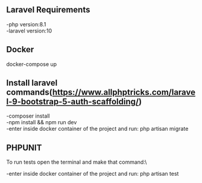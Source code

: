 ## Laravel Requirements

-php version:8.1\
-laravel version:10

## Docker

docker-compose up

## Install laravel commands(https://www.allphptricks.com/laravel-9-bootstrap-5-auth-scaffolding/)

-composer install\
-npm install && npm run dev\
-enter inside docker container of the project and run: php artisan migrate

## PHPUNIT

To run tests open the terminal and make that command:\

-enter inside docker container of the project and run: php artisan test
